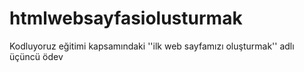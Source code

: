 # htmlwebsayfasiolusturmak
Kodluyoruz eğitimi kapsamındaki ''ilk web sayfamızı oluşturmak'' adlı üçüncü ödev